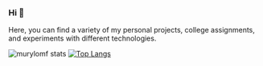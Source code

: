 ### Hi 👋

Here, you can find a variety of my personal projects, college assignments, and experiments with different technologies.

![murylomf stats](https://github-readme-stats.vercel.app/api?username=murylomf&show_icons=true&bg_color=00000000) [![Top Langs](https://github-readme-stats.vercel.app/api/top-langs/?username=murylomf&layout=compact&hide_progress=true)](https://github.com/anuraghazra/github-readme-stats)
